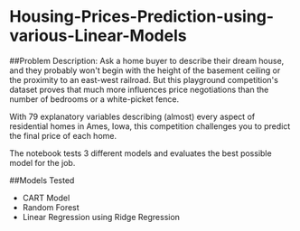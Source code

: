 # Housing-Prices-Prediction-using-various-Linear-Models

##Problem Description:
Ask a home buyer to describe their dream house, and they probably won't begin with the height of the basement ceiling or the proximity to an east-west railroad. But this playground competition's dataset proves that much more influences price negotiations than the number of bedrooms or a white-picket fence.

With 79 explanatory variables describing (almost) every aspect of residential homes in Ames, Iowa, this competition challenges you to predict the final price of each home.

The notebook tests 3 different models and evaluates the best possible model for the job.

##Models Tested
* CART Model
* Random Forest
* Linear Regression using Ridge Regression



